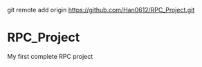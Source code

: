 git remote add origin https://github.com/Han0612/RPC_Project.git
# RPC_Project
My first complete RPC project
